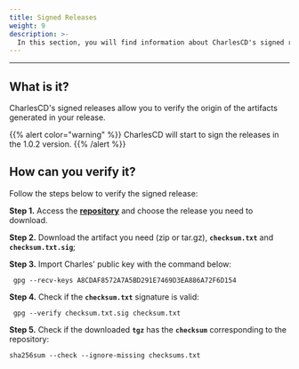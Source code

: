 ```yaml
---
title: Signed Releases
weight: 9
description: >-
  In this section, you will find information about CharlesCD's signed releases.
---
```


---

## **What is it?**

CharlesCD's signed releases allow you to verify the origin of the artifacts generated in your release.

{{% alert color="warning" %}}
CharlesCD will start to sign the releases in the 1.0.2 version.
{{% /alert %}}


## **How can you verify it?**

Follow the steps below to verify the signed release:

**Step 1.** Access the [**repository**](https://github.com/ZupIT/charlescd/releases/) and choose the release you need to download. 

**Step 2.** Download the artifact you need (zip or tar.gz), **`checksum.txt`** and **`checksum.txt.sig`**;

**Step 3.** Import Charles' public key with the command below: 
```
 gpg --recv-keys A8CDAF8572A7A5BD291E7469D3EA886A72F6D154
```

**Step 4.** Check if the **`checksum.txt`** signature is valid:

```
 gpg --verify checksum.txt.sig checksum.txt
```

**Step 5.** Check if the downloaded **`tgz`** has the **`checksum`** corresponding to the repository:

```
sha256sum --check --ignore-missing checksums.txt
```






